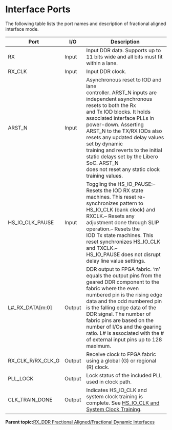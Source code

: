 # Interface Ports

The following table lists the port names and description of fractional aligned interface mode.

|Port|I/O|Description|
|----|---|-----------|
|RX|Input|Input DDR data. Supports up to 11 bits wide and all bits must fit within a lane.|
|RX\_CLK|Input|Input DDR clock.|
|ARST\_N|Input|Asynchronous reset to IOD and lane<br /> controller. ARST\_N inputs are independent asynchronous resets to both the Rx<br /> and Tx IOD blocks. It holds associated interface PLLs in power-down. Asserting<br /> ARST\_N to the TX/RX IODs also resets any updated delay values set by dynamic<br /> training and reverts to the initial static delays set by the Libero SoC. ARST\_N<br /> does not reset any static clock training values.|
|HS\_IO\_CLK\_PAUSE|Input|Toggling the HS\_IO\_PAUSE:– Resets the IOD RX state machines. This reset re-synchronizes pattern to<br /> HS\_IO\_CLK \(bank clock\) and RXCLK.– Resets any<br /> adjustment done through SLIP operation.– Resets the<br /> IOD Tx state machines. This reset synchronizes HS\_IO\_CLK and TXCLK.–<br /> HS\_IO\_PAUSE does not disrupt delay line value settings.|
|L\#\_RX\_DATA\[m:0\]|Output|DDR output to FPGA fabric. ‘m’ equals the output pins from the geared DDR component to the fabric where the even numbered pin is the rising edge data and the odd numbered pin is the falling edge data of the DDR signal. The number of fabric pins are based on the number of I/Os and the gearing ratio. L\# is associated with the \# of external input pins up to 128 maximum.|
|RX\_CLK\_R/RX\_CLK\_G|Output|Receive clock to FPGA fabric using a global \(G\) or regional \(R\) clock.|
|PLL\_LOCK|Output|Lock status of the included PLL used in clock path.|
|CLK\_TRAIN\_DONE|Output|Indicates HS\_IO\_CLK and system clock training is complete. See [HS\_IO\_CLK and System Clock Training](GUID-189BB03C-9B39-4920-A246-87AA79EAB04F.md).|

**Parent topic:**[RX\_DDR Fractional Aligned/Fractional Dynamic Interfaces](GUID-EA8EA594-6224-417D-BF62-A1120CC5854F.md)

